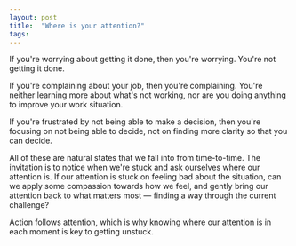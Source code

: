 ```yaml
---
layout: post
title:  "Where is your attention?"
tags: 
---
```


If you're worrying about getting it done, then you're worrying. You're not getting it done.

If you're complaining about your job, then you're complaining. You're neither learning more about what's not working, nor are you doing anything to improve your work situation.

If you're frustrated by not being able to make a decision, then you're focusing on not being able to decide, not on finding more clarity so that you can decide.

All of these are natural states that we fall into from time-to-time. The invitation is to notice when we're stuck and ask ourselves where our attention is. If our attention is stuck on feeling bad about the situation, can we apply some compassion towards how we feel, and gently bring our attention back to what matters most — finding a way through the current challenge?

Action follows attention, which is why knowing where our attention is in each moment is key to getting unstuck.